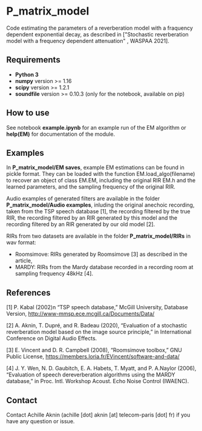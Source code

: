 P_matrix_model
===

Code estimating the parameters of a reverberation model with a fraquency dependent exponential decay, as described in ["Stochastic reverberation model with a frequency dependent attenuation" , WASPAA 2021].

Requirements
-------------
  - **Python 3**
  - **numpy** version >= 1.16
  - **scipy** version >= 1.2.1
  - **soundfile** version >= 0.10.3 (only for the notebook, available on pip)

How to use
-------------
  See notebook **example.ipynb** for an example run of the EM algorithm or **help(EM)** for documentation of the module.

Examples
-------------
  In **P_matrix_model/EM saves**, example EM estimations can be found in pickle format. They can be loaded with the function EM.load_algo(filename) to recover an object of class EM.EM, including the original RIR EM.h and the learned parameters, and the sampling frequency of the original RIR.
  
  Audio examples of generated filters are available in the folder **P_matrix_model/Audio examples**, inluding the original anechoic recording, taken from the TSP speech database [1], the recording filtered by the true RIR, the recording filtered by an RIR generated by this model and the recording filtered by an RIR generated by our old model [2].
  
  RIRs from two datasets are available in the folder **P_matrix_model/RIRs** in wav format:
  - Roomsimove: RIRs generated by Roomsimove [3] as described in the article,
  - MARDY: RIRs from the Mardy database recorded in a recording room at sampling frequency 48kHz [4].
  
  
  
References
-------------
<a id="1">[1]</a> 
P. Kabal (2002)n
“TSP speech database,”
McGill University, Database Version,
http://www-mmsp.ece.mcgill.ca/Documents/Data/


<a id="1">[2]</a> 
A. Aknin, T. Dupré, and R. Badeau (2020),
“Evaluation of a stochastic reverberation model based on the image source principle,”
in International Conference on Digital Audio Effects.

<a id="1">[3]</a> 
E. Vincent and D. R. Campbell (2008),
“Roomsimove toolbox,”
GNU Public License,
https://members.loria.fr/EVincent/software-and-data/

<a id="1">[4]</a> 
J. Y. Wen, N. D. Gaubitch, E. A. Habets, T. Myatt, and P. A.Naylor (2006),
“Evaluation of speech dereverberation algorithms using the MARDY database,”
in Proc. Intl. Workshop Acoust. Echo Noise Control (IWAENC).


Contact
-------------
  Contact Achille Aknin (achille [dot] aknin [at] telecom-paris [dot] fr) if you have any question or issue.
